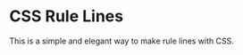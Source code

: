 <!DOCTYPE html>
<head>
<title>CSS Rule Lines</title>
</head>
<body>
<h1>CSS Rule Lines</h1>
<p>This is a simple and elegant way to make rule lines with CSS.</p>
</body>
<html>
</html>